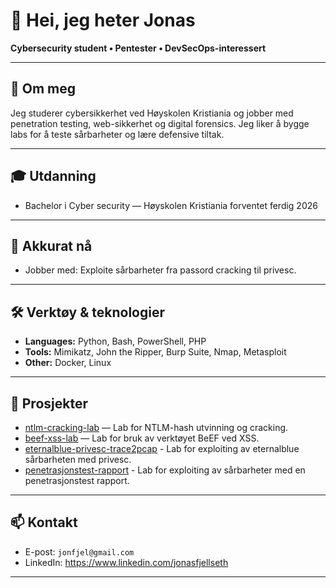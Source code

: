<!-- Topp -->
# 👋 Hei, jeg heter Jonas
**Cybersecurity student • Pentester • DevSecOps-interessert**

---

## 🧭 Om meg
Jeg studerer cybersikkerhet ved Høyskolen Kristiania og jobber med penetration testing, web-sikkerhet og digital forensics. Jeg liker å bygge labs for å teste sårbarheter og lære defensive tiltak.

---

## 🎓 Utdanning
- Bachelor i Cyber security — Høyskolen Kristiania forventet ferdig 2026

---

## 🔭 Akkurat nå
- Jobber med: Exploite sårbarheter fra passord cracking til privesc. 

---

## 🛠️ Verktøy & teknologier
- **Languages:** Python, Bash, PowerShell, PHP  
- **Tools:** Mimikatz, John the Ripper, Burp Suite, Nmap, Metasploit  
- **Other:** Docker, Linux

---

## 🚀 Prosjekter
- [ntlm-cracking-lab](https://github.com/jonasfjellseth/ntlm-cracking-lab) — Lab for NTLM-hash utvinning og cracking.  
- [beef-xss-lab](https://github.com/jonasfjellseth/beef-xss-lab) — Lab for bruk av verktøyet BeEF ved XSS.  
- [eternalblue-privesc-trace2pcap](https://github.com/jonasfjellseth/eternalblue-privesc-trace2pcap) - Lab for exploiting av eternalblue sårbarheten med privesc.
- [penetrasjonstest-rapport](https://github.com/jonasfjellseth/penetrasjonstest-rapport) - Lab for exploiting av sårbarheter med en penetrasjonstest rapport.

---


## 📫 Kontakt
- E-post: `jonfjel@gmail.com`  
- LinkedIn: https://www.linkedin.com/jonasfjellseth

---
